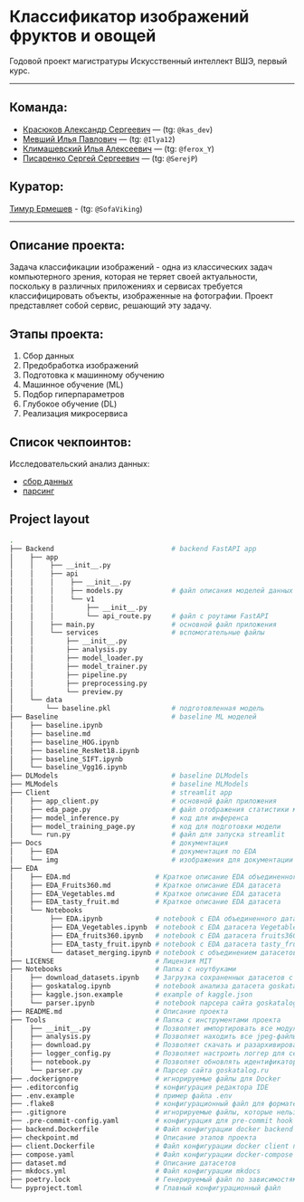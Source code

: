 # **Классификатор изображений фруктов и овощей**

Годовой проект магистратуры Искусственный интеллект ВШЭ, первый курс.
___

## Команда:

- [Красюков Александр Сергеевич](https://github.com/MrASK2024) — (tg: `@kas_dev`)
- [Мевший Илья Павлович](https://github.com/milia20) — (tg: `@Ilya12`)
- [Климашевский Илья Алексеевич](https://github.com/Ilya-Klim) — (tg: `@ferox_Y`)
- [Писаренко Сергей Сергеевич](https://github.com/SerejkaP) — (tg: `@SerejP`)

## Куратор:

[Тимур Ермешев](https://github.com/ermetim) - (tg: `@SofaViking`)
___

## Описание проекта:

Задача классификации изображений - одна из классических задач компьютерного зрения, которая не
теряет своей актуальности, поскольку в различных приложениях и сервисах требуется классифицировать
объекты, изображенные на фотографии.
Проект представляет собой сервис, решающий эту задачу.

## Этапы проекта:

1. Сбор данных
2. Предобработка изображений
3. Подготовка к машинному обучению
4. Машинное обучение (ML)
5. Подбор гиперпараметров
6. Глубокое обучение (DL)
7. Реализация микросервиса

## Список чекпоинтов:

Исследовательский анализ данных:

* [сбор данных](EDA/dataset.md)
* [парсинг](EDA/parser.md)

## Project layout

```bash
.
├── Backend                             # backend FastAPI app
│    ├── app
│    │    ├── __init__.py
│    │    ├── api
│    │    │    ├── __init__.py
│    │    │    ├── models.py            # файл описания моделей данных
│    │    │    └── v1
│    │    │        ├── __init__.py
│    │    │        └── api_route.py     # файл с роутами FastAPI
│    │    ├── main.py                   # основной файл приложения
│    │    └── services                  # вспомогательные файлы
│    │        ├── __init__.py
│    │        ├── analysis.py
│    │        ├── model_loader.py
│    │        ├── model_trainer.py
│    │        ├── pipeline.py
│    │        ├── preprocessing.py
│    │        └── preview.py
│    └── data
│        └── baseline.pkl               # подготовленная модель
├── Baseline                            # baseline ML моделей
│    ├── baseline.ipynb
│    ├── baseline.md
│    ├── baseline_HOG.ipynb
│    ├── baseline_ResNet18.ipynb
│    ├── baseline_SIFT.ipynb
│    └── baseline_Vgg16.ipynb
├── DLModels                            # baseline DLModels
├── MLModels                            # baseline MLModels
├── Client                              # streamlit app
│    ├── app_client.py                  # основной файл приложения
│    ├── eda_page.py                    # файл отображения статистики модели
│    ├── model_inference.py             # код для инференса
│    ├── model_training_page.py         # код для подготовки модели
│    └── run.py                         # файл для запуска streamlit
├── Docs                                # документация
│    ├── EDA                            # документация по EDA
│    └── img                            # изображения для документации
├── EDA
│    ├── EDA.md                     # Краткое описание EDA объединенного датасета
│    ├── EDA_Fruits360.md           # Краткое описание EDA датасета
│    ├── EDA_Vegetables.md          # Краткое описание EDA датасета
│    ├── EDA_tasty_fruit.md         # Краткое описание EDA датасета
│    └── Notebooks
│         ├── EDA.ipynb             # notebook с EDA объединенного датасета
│         ├── EDA_Vegetables.ipynb  # notebook с EDA датасета Vegetables
│         ├── EDA_fruits360.ipynb   # notebook с EDA датасета fruits360
│         ├── EDA_tasty_fruit.ipynb # notebook с EDA датасета tasty_fruit
│         └── dataset_merging.ipynb # notebook с объединением датасетов
├── LICENSE                         # Лицензия MIT
├── Notebooks                       # Папка с ноутбуками
│    ├── download_datasets.ipynb    # Загрузка сохраненных датасетов с Yandex disk
│    ├── goskatalog.ipynb           # notebook анализа датасета goskatalog
│    ├── kaggle.json.example        # example of kaggle.json
│    └── parser.ipynb               # notebook парсера сайта goskatalog.ru
├── README.md                       # Описание проекта
├── Tools                           # Папка с инструментами проекта
│    ├── __init__.py                # Позволяет импортировать все модули из файлов директории
│    ├── analysis.py                # Позволяет находить все jpeg-файлы в директории
│    ├── download.py                # Позволяет скачать и разархивировать датасет
│    ├── logger_config.py           # Позволяет настроить логгер для сервера и клиента
│    ├── notebook.py                # Позволяет обновлять идентификаторы ячеек в ноутбуке
│    └── parser.py                  # Парсер сайта goskatalog.ru
├── .dockerignore                   # игнорируемые файлы для Docker
├── .editorconfig                   # конфигурация редактора IDE
├── .env.example                    # пример файла .env
├── .flake8                         # конфигурационный файл для форматера flake8
├── .gitignore                      # игнорируемые файлы, которые нельзя коммитить в Git
├── .pre-commit-config.yaml         # конфигурация для pre-commit hook
├── backend.Dockerfile              # Файл конфигурации docker backend приложения
├── checkpoint.md                   # Описание этапов проекта
├── client.Dockerfile               # Файл конфигурации docker client приложения
├── compose.yaml                    # Файл конфигурации docker-compose
├── dataset.md                      # Описание датасетов
├── mkdocs.yml                      # Файл конфигурации mkdocs
├── poetry.lock                     # Генерируемый файл по зависимостям
└── pyproject.toml                  # Главный конфигурационный файл
```
